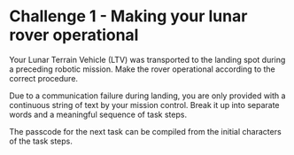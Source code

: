 # Challenge 1 - Making your lunar rover operational 

Your Lunar Terrain Vehicle (LTV) was transported to the landing spot during a preceding robotic mission. Make the rover operational according to the correct procedure.

Due to a communication failure during landing, you are only provided with a continuous string of text by your mission control. Break it up into separate words and a meaningful sequence of task steps.

The passcode for the next task can be compiled from the initial characters of the task steps.
